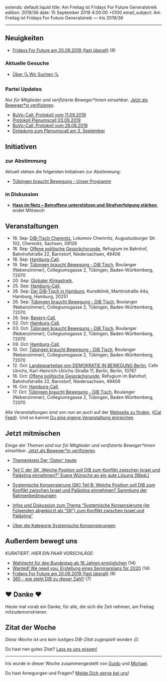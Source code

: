 
extends: default.liquid
title: Am Freitag ist Fridays For Future Generalstreik
edition: 2019/36
date: 15 September 2019 4:00:00 +0100
email_subject: Am Freitag ist Fridays For Future Generalstreik — Iris 2019/36

---


## Neuigkeiten

 - [Fridays For Future am 20.09.2019 (fast überall)](https://marktplatz.bewegung.jetzt/t/fridays-for-future-am-20-09-2019-fast-ueberall/31558) (8)

### Aktuelle Gesuche

 - [Über 🔍 Wir Suchen 🔍](https://marktplatz.bewegung.jetzt/t/ueber-wir-suchen/8837)

### Partei Updates

_Nur für Mitglieder und verifizierte Beweger\*innen einsehbar_. [Jetzt als Beweger\*in verifizieren](https://bewegung.jetzt/bewegerin-werden/).

 - [BuVo-Call: Protokoll vom 11.09.2019](https://marktplatz.bewegung.jetzt/t/buvo-call-protokoll-vom-11-09-2019/31550)
 - [Protokoll Plenumscall 03.09.2019](https://marktplatz.bewegung.jetzt/t/protokoll-plenumscall-03-09-2019/31322)
 - [BuVo-Call: Protokoll vom 28.08.2019](https://marktplatz.bewegung.jetzt/t/buvo-call-protokoll-vom-28-08-2019/31209)
 - [Einladung zum Plenumscall am 3. September](https://marktplatz.bewegung.jetzt/t/einladung-zum-plenumscall-am-3-september/31183)

## Initiativen

### zur Abstimmung
Aktuell stehen die folgenden Initiativen zur Abstimmung:

 - [Tübingen braucht Bewegung - Unser Programm](https://abstimmen.bewegung.jetzt/initiative/283-tubingen-braucht-bewegung-unser-programm)

### in Diskussion
 - **[Hass im Netz – Betroffene unterstützen und Strafverfolgung stärken](https://abstimmen.bewegung.jetzt/initiative/284-hass-im-netz-betroffene-unterstutzen-und-strafverfolgung-starken)**, endet Mittwoch


## Veranstaltungen

 - 16.&nbsp;Sep: [DiB-Tisch Chemnitz](https://bewegung.jetzt/veranstaltungen/dib-tisch-chemnitz/), Lokomov Chemnitz, Augustusburger Str. 102, Chemnitz, Sachsen, 09126
 - 18.&nbsp;Sep: [Offene politische Gesprächsrunde](https://bewegung.jetzt/veranstaltungen/offene-politische-gespraechsrunde-2019-09-18/), Refugium im Bahnhof, Bahnhofstraße 22, Barnstorf, Niedersachsen, 49406
 - 18.&nbsp;Sep: [Hamburg-Call](https://bewegung.jetzt/veranstaltungen/hamburg-call-2-2019-09-18/), 
 - 19.&nbsp;Sep: [Tübingen braucht Bewegung - DiB Tisch](https://bewegung.jetzt/veranstaltungen/tuebingen-braucht-bewegung-dib-tisch-2019-09-19/), Boulanger (Nebenzimmer), Collegiumsgasse 2, Tübingen, Baden-Württemberg, 72070
 - 20.&nbsp;Sep: [Globaler Klimastreik](https://bewegung.jetzt/veranstaltungen/globaler-klimastreik/), 
 - 25.&nbsp;Sep: [Hamburg-Call](https://bewegung.jetzt/veranstaltungen/hamburg-call-2-2019-09-25/), 
 - 26.&nbsp;Sep: [Der DiB-Tisch in Hamburg](https://bewegung.jetzt/veranstaltungen/der-dib-tisch-in-hamburg-2019-09-26/), Kunstklinik, Martinistraße 44a, Hamburg, Hamburg, 20251
 - 26.&nbsp;Sep: [Tübingen braucht Bewegung - DiB Tisch](https://bewegung.jetzt/veranstaltungen/tuebingen-braucht-bewegung-dib-tisch-2019-09-26/), Boulanger (Nebenzimmer), Collegiumsgasse 2, Tübingen, Baden-Württemberg, 72070
 - 26.&nbsp;Sep: [Bayern-Call](https://bewegung.jetzt/veranstaltungen/bayern-call-2019-09-26/), 
 - 02.&nbsp;Oct: [Hamburg-Call](https://bewegung.jetzt/veranstaltungen/hamburg-call-2-2019-10-02/), 
 - 03.&nbsp;Oct: [Tübingen braucht Bewegung - DiB Tisch](https://bewegung.jetzt/veranstaltungen/tuebingen-braucht-bewegung-dib-tisch-2019-10-03/), Boulanger (Nebenzimmer), Collegiumsgasse 2, Tübingen, Baden-Württemberg, 72070
 - 09.&nbsp;Oct: [Hamburg-Call](https://bewegung.jetzt/veranstaltungen/hamburg-call-2-2019-10-09/), 
 - 10.&nbsp;Oct: [Tübingen braucht Bewegung - DiB Tisch](https://bewegung.jetzt/veranstaltungen/tuebingen-braucht-bewegung-dib-tisch-2019-10-10/), Boulanger (Nebenzimmer), Collegiumsgasse 2, Tübingen, Baden-Württemberg, 72070
 - 12.&nbsp;Oct: [Landesparteitag von DEMOKRATIE IN BEWEGUNG Berlin](https://bewegung.jetzt/veranstaltungen/landesparteitag-von-demokratie-in-bewegung-berlin/), Cafe Ulrichs, Karl-Heinrich-Ulrichs-Straße 11, Berlin, Berlin, 10787
 - 16.&nbsp;Oct: [Offene politische Gesprächsrunde](https://bewegung.jetzt/veranstaltungen/offene-politische-gespraechsrunde-2019-10-16/), Refugium im Bahnhof, Bahnhofstraße 22, Barnstorf, Niedersachsen, 49406
 - 16.&nbsp;Oct: [Hamburg-Call](https://bewegung.jetzt/veranstaltungen/hamburg-call-2-2019-10-16/), 
 - 17.&nbsp;Oct: [Tübingen braucht Bewegung - DiB Tisch](https://bewegung.jetzt/veranstaltungen/tuebingen-braucht-bewegung-dib-tisch-2019-10-17/), Boulanger (Nebenzimmer), Collegiumsgasse 2, Tübingen, Baden-Württemberg, 72070

Alle Veranstaltungen sind von nun an auch auf der [Webseite zu finden](https://bewegung.jetzt/veranstaltungen/), ([iCal Feed](https://bewegung.jetzt/?ical=1)). Und so kannst [Du eine eigene Veranstaltung einreichen](https://marktplatz.bewegung.jetzt/t/eine-veranstaltung-auf-der-webseite-einreichen/21379).

## Jetzt mitmischen

_Einige der Themen sind nur für Mitglieder und verifizierte Beweger\*innen einsehbar_. [Jetzt als Beweger\*in verifizieren](https://bewegung.jetzt/bewegerin-werden/).

 - [Themenkreis Der 'Osten' heute](https://marktplatz.bewegung.jetzt/t/themenkreis-der-osten-heute/20162)

 - [Teil C der SK „Welche Position soll DiB zum Konflikt zwischen Israel und Palästina einnehmen?“ Euere Wünsche an ein gute Lösung (WagL)](https://marktplatz.bewegung.jetzt/t/teil-c-der-sk-welche-position-soll-dib-zum-konflikt-zwischen-israel-und-palaestina-einnehmen-euere-wuensche-an-ein-gute-loesung-wagl/23423)
 - [Systemische Konsensierung (SK) Teil B: Welche Position soll DiB zum Konflikt zwischen Israel und Palästina einnehmen? Sammlung der Rahmenbedingungen](https://marktplatz.bewegung.jetzt/t/systemische-konsensierung-sk-teil-b-welche-position-soll-dib-zum-konflikt-zwischen-israel-und-palaestina-einnehmen-sammlung-der-rahmenbedingungen/22729)
 - [Infos und Diskussion zum Thema “Systemische Konsensierung (im Folgenden abgekürzt als “SK”) zum Konflikt zwischen Israel und Palästina”](https://marktplatz.bewegung.jetzt/t/infos-und-diskussion-zum-thema-systemische-konsensierung-im-folgenden-abgekuerzt-als-sk-zum-konflikt-zwischen-israel-und-palaestina/20677)
 - [Über die Kategorie Systemische Konsensierungen](https://marktplatz.bewegung.jetzt/t/ueber-die-kategorie-systemische-konsensierungen/12555)


## Außerdem bewegt uns

_KURATIERT. HIER EIN PAAR VORSCHLÄGE:_
 - [Wahlrecht für den Bundestag ab 16 Jahren ermöglichen](https://marktplatz.bewegung.jetzt/t/wahlrecht-fuer-den-bundestag-ab-16-jahren-ermoeglichen/31580) (14)
 - [Wanted! We need you: Erstellung eines Seminarplans für 2020](https://marktplatz.bewegung.jetzt/t/wanted-we-need-you-erstellung-eines-seminarplans-fuer-2020/31511) (14)
 - [Fridays For Future am 20.09.2019 (fast überall)](https://marktplatz.bewegung.jetzt/t/fridays-for-future-am-20-09-2019-fast-ueberall/31558) (8)
 - [365 - wie steht DiB zu dieser Zahl?](https://marktplatz.bewegung.jetzt/t/365-wie-steht-dib-zu-dieser-zahl/31573) (7)

## ❤️ Danke ❤️
Heute mal vorab ein Danke, für alle, die sich die Zeit nehmen, am Freitag mitzudemonstrieren.

## Zitat der Woche
_Diese Woche ist uns kein lustiges DiB-Zitat zugespielt worden ☹._

Du hast nen gutes Zitat? [Lass es uns wissen!](https://marktplatz.bewegung.jetzt/t/lustige-dib-zitate/10175)


---

Iris wurde in dieser Woche zusammengestellt von [Guido](https://marktplatz.bewegung.jetzt/u/Guido/) und [Michael](https://marktplatz.bewegung.jetzt/u/MichaelVoss/).

Du hast Anregungen und Fragen? [Melde Dich gerne bei uns](https://marktplatz.bewegung.jetzt/t/neu-iris-die-woechtliche-zusammenfasssung-zum-sonntagsbrunch/10990)!

